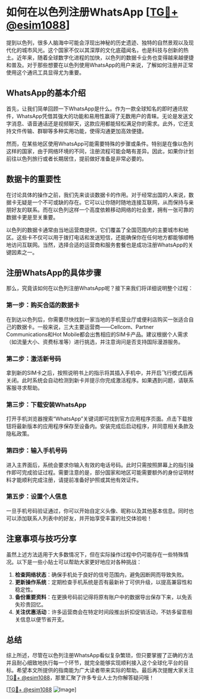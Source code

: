 # 如何在以色列注册WhatsApp [[TG💪+ @esim1088](https://t.me/s/esim1088)]

提到以色列，很多人脑海中可能会浮现出神秘的历史遗迹、独特的自然景观以及现代化的城市风光。这个国家不仅以其深厚的文化底蕴闻名，也是科技与创新的热土。近年来，随着全球数字化进程的加快，以色列的数据卡业务也变得越来越便捷和普及。对于那些想要在以色列使用WhatsApp的用户来说，了解如何注册并正常使用这个通讯工具显得尤为重要。

## WhatsApp的基本介绍

首先，让我们简单回顾一下WhatsApp是什么。作为一款全球知名的即时通讯软件，WhatsApp凭借其强大的功能和易用性赢得了无数用户的青睐。无论是发送文字消息、语音通话还是视频聊天，这款应用都能轻松满足你的需求。此外，它还支持文件传输、群聊等多种实用功能，使得沟通更加高效便捷。

然而，在某些地区使用WhatsApp可能需要特殊的步骤或条件。特别是在像以色列这样的国家，由于网络环境的不同，注册流程可能会略有差异。因此，如果你计划前往以色列旅行或者长期居住，提前做好准备是非常必要的。

## 数据卡的重要性

在讨论具体的操作之前，我们先来谈谈数据卡的作用。对于经常出国的人来说，数据卡无疑是一个不可或缺的存在。它可以让你随时随地连接互联网，从而保持与亲朋好友的联系。而在以色列这样一个高度依赖移动网络的社会里，拥有一张可靠的数据卡更是至关重要。

以色列的数据卡通常由当地运营商提供，它们覆盖了全国范围内的主要城市和地区。这些卡不仅可以用于拨打电话和发送短信，还能确保你在任何地方都能够顺畅地访问互联网。当然，选择合适的运营商和服务套餐也是成功注册WhatsApp的关键因素之一。

## 注册WhatsApp的具体步骤

那么，究竟该如何在以色列注册WhatsApp呢？接下来我们将详细说明整个过程：

### 第一步：购买合适的数据卡
在到达以色列后，你需要尽快找到一家当地的手机营业厅或便利店购买一张适合自己的数据卡。一般来说，三大主要运营商——Cellcom、Partner Communications和Hot Mobile都会出售相应的SIM卡产品。建议根据个人需求（如流量大小、资费标准等）进行挑选，并注意询问是否支持国际漫游服务。

### 第二步：激活新号码
拿到新的SIM卡之后，按照说明书上的指示将其插入手机中，并开启飞行模式后再关闭。此时系统会自动检测到新卡并提示你完成激活程序。如果遇到问题，请联系客服寻求帮助。

### 第三步：下载安装WhatsApp
打开手机浏览器搜索“WhatsApp”关键词即可找到官方应用程序页面。点击下载按钮将最新版本的应用程序保存至设备内。安装完成后启动程序，并同意相关条款及隐私政策。

### 第四步：输入手机号码
进入主界面后，系统会要求你输入有效的电话号码。此时只需按照屏幕上的指引操作即可完成验证过程。需要注意的是，部分国家和地区可能需要额外的身份证明材料才能顺利完成注册，请提前准备好护照或其他有效证件。

### 第五步：设置个人信息
一旦手机号码验证通过，你可以开始自定义头像、昵称以及其他基本信息。同时也可以添加联系人列表中的好友，并开始享受丰富的社交体验啦！

## 注意事项与技巧分享

虽然上述方法适用于大多数情况下，但在实际操作过程中仍可能存在一些特殊情况。以下是一些小贴士可以帮助大家更好地应对各种挑战：

1. **检查网络状态**：确保手机处于良好的信号范围内，避免因断网而导致失败。
2. **更新操作系统**：定期检查手机系统是否有最新补丁可供升级，以提高兼容性和稳定性。
3. **备份重要资料**：在更换号码前记得将原有账户中的数据导出保存下来，以免丢失珍贵回忆。
4. **关注优惠活动**：许多运营商会在特定时间段推出折扣促销活动，不妨多留意相关信息以便节省开支。

## 总结

综上所述，尽管在以色列注册WhatsApp看似复杂繁琐，但只要掌握了正确的方法并且耐心细致地执行每一个环节，就完全能够实现顺利接入这个全球化平台的目标。希望本文所提供的指南能为广大读者带来实际的帮助。最后再次提醒大家关注[TG💪+ @esim1088](https://t.me/s/esim1088)，那里汇聚了许多专业人士为你解答疑问哦！

[[TG💪+ @esim1088](https://t.me/s/esim1088) ![Image](https://i.postimg.cc/4NQfJmqS/Snipaste-2025-05-13-00-14-12.png)]